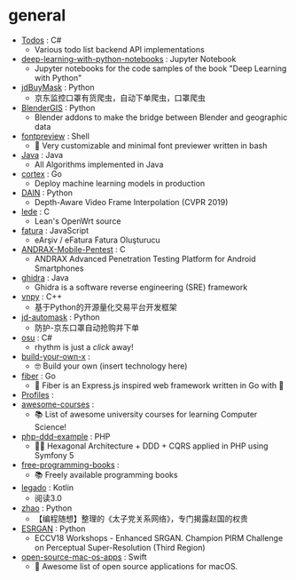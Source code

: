 # general
- [Todos](https://github.com/davidfowl/Todos) : C#
  - Various todo list backend API implementations
- [deep-learning-with-python-notebooks](https://github.com/fchollet/deep-learning-with-python-notebooks) : Jupyter Notebook
  - Jupyter notebooks for the code samples of the book "Deep Learning with Python"
- [jdBuyMask](https://github.com/cycz/jdBuyMask) : Python
  - 京东监控口罩有货爬虫，自动下单爬虫，口罩爬虫
- [BlenderGIS](https://github.com/domlysz/BlenderGIS) : Python
  - Blender addons to make the bridge between Blender and geographic data
- [fontpreview](https://github.com/sdushantha/fontpreview) : Shell
  - 🔡 Very customizable and minimal font previewer written in bash
- [Java](https://github.com/TheAlgorithms/Java) : Java
  - All Algorithms implemented in Java
- [cortex](https://github.com/cortexlabs/cortex) : Go
  - Deploy machine learning models in production
- [DAIN](https://github.com/baowenbo/DAIN) : Python
  - Depth-Aware Video Frame Interpolation (CVPR 2019)
- [lede](https://github.com/coolsnowwolf/lede) : C
  - Lean's OpenWrt source
- [fatura](https://github.com/f/fatura) : JavaScript
  - eArşiv / eFatura Fatura Oluşturucu
- [ANDRAX-Mobile-Pentest](https://github.com/The-Cracker-Technology/ANDRAX-Mobile-Pentest) : C
  - ANDRAX Advanced Penetration Testing Platform for Android Smartphones
- [ghidra](https://github.com/NationalSecurityAgency/ghidra) : Java
  - Ghidra is a software reverse engineering (SRE) framework
- [vnpy](https://github.com/vnpy/vnpy) : C++
  - 基于Python的开源量化交易平台开发框架
- [jd-automask](https://github.com/Rlacat/jd-automask) : Python
  - 防护-京东口罩自动抢购并下单
- [osu](https://github.com/ppy/osu) : C#
  - rhythm is just a *click* away!
- [build-your-own-x](https://github.com/danistefanovic/build-your-own-x) : 
  - 🤓 Build your own (insert technology here)
- [fiber](https://github.com/gofiber/fiber) : Go
  - 🚀 Fiber is an Express.js inspired web framework written in Go with 💖
- [Profiles](https://github.com/ConnersHua/Profiles) : 
- [awesome-courses](https://github.com/prakhar1989/awesome-courses) : 
  - 📚 List of awesome university courses for learning Computer Science!
- [php-ddd-example](https://github.com/CodelyTV/php-ddd-example) : PHP
  - 🐘🎯 Hexagonal Architecture + DDD + CQRS applied in PHP using Symfony 5
- [free-programming-books](https://github.com/EbookFoundation/free-programming-books) : 
  - 📚 Freely available programming books
- [legado](https://github.com/gedoor/legado) : Kotlin
  - 阅读3.0
- [zhao](https://github.com/programthink/zhao) : Python
  - 【编程随想】整理的《太子党关系网络》，专门揭露赵国的权贵
- [ESRGAN](https://github.com/xinntao/ESRGAN) : Python
  - ECCV18 Workshops - Enhanced SRGAN. Champion PIRM Challenge on Perceptual Super-Resolution (Third Region)
- [open-source-mac-os-apps](https://github.com/serhii-londar/open-source-mac-os-apps) : Swift
  - 🚀 Awesome list of open source applications for macOS.
